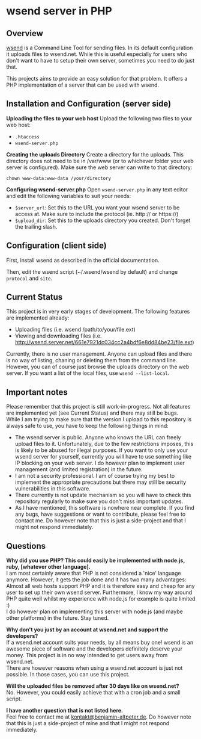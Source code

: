 # wsend server in PHP

## Overview
[wsend](https://github.com/abemassry/wsend) is a Command Line Tool for sending files. In its default configuration it uploads files to wsend.net. While this is useful especially for users who don't want to have to setup their own server, sometimes you need to do just that.

This projects aims to provide an easy solution for that problem. It offers a PHP implementation of a server that can be used with wsend.

## Installation and Configuration (server side)

**Uploading the files to your web host**
Upload the following two files to your web host:
- `.htaccess`
- `wsend-server.php`

**Creating the uploads Directory**
Create a directory for the uploads. This directory does not need to be in /var/www (or to whichever folder your web server is configured).
Make sure the web server can write to that directory:

    chown www-data:www-data /your/directory

**Configuring wsend-server.php**
Open `wsend-server.php` in any text editor and edit the following variables to suit your needs:
- `$server_url`: Set this to the URL you want your wsend server to be access at. Make sure to include the protocol (ie. http:// or https://)
- `$upload_dir`: Set this to the uploads directory you created. Don't forget the trailing slash.

## Configuration (client side)
First, install wsend as described in the official documentation.

Then, edit the wsend script (~/.wsend/wsend by default) and change `protocol` and `site`.

## Current Status
This project is in very early stages of development.
The following features are implemented already:
- Uploading files (i.e. wsend /path/to/your/file.ext)
- Viewing and downloading files (i.e. http://wsend.server.net/661e7921dc034cc2a4bdf6e8dd84be23/file.ext)

Currently, there is no user management. Anyone can upload files and there is no way of listing, chaning or deleting them from the command line. However, you can of course just browse the uploads directory on the web server. If you want a list of the local files, use `wsend --list-local`.

## Important notes
Please remember that this project is still work-in-progress. Not all features are implemented yet (see Current Status) and there may still be bugs.  
While I am trying to make sure that the version I upload to this repository is always safe to use, you have to keep the following things in mind:
- The wsend server is public. Anyone who knows the URL can freely upload files to it. Unfortunately, due to the few restrictions imposes, this is likely to be abused for illegal purposes. If you want to only use your wsend server for yourself, currently you will have to use something like IP blocking on your web server. I do however plan to implement user management (and limited registration) in the future.
- I am not a security professional. I am of course trying my best to implement the appropriate precautions but there may still be security vulnerabilities in this software.
- There currently is not update mechanism so you will have to check this repository regularly to make sure you don't miss important updates.
- As I have mentioned, this software is nowhere near complete. If you find any bugs, have suggestions or want to contribute, please feel free to contact me. Do however note that this is just a side-project and that I might not respond immediately.

## Questions
**Why did you use PHP? This could easily be implemented with node.js, ruby, [whatever other language].**  
I am most certainly aware that PHP is not considered a 'nice' language anymore. However, it gets the job done and it has two many advantages: Almost all web hosts support PHP and it is therefore easy and cheap for any user to set up their own wsend server. Furthermore, I know my way around PHP quite well whilst my experience with node.js for example is quite limited :)  
I do however plan on implementing this server with node.js (and maybe other platforms) in the future. Stay tuned.

**Why don't you just by an account at wsend.net and support the developers?**  
If a wsend.net account suits your needs, by all means buy one! wsend is an awesome piece of software and the developers definitely deserve your money. This project is in no way intended to get users away from wsend.net.  
There are however reasons when using a wsend.net account is just not possible. In those cases, you can use this project.

**Will the uploaded files be removed after 30 days like on wsend.net?**  
No. However, you could easily achieve that with a cron job and a small script.

**I have another question that is not listed here.**  
Feel free to contact me at kontakt@benjamin-altpeter.de. Do however note that this is just a side-project of mine and that I might not respond immediately.